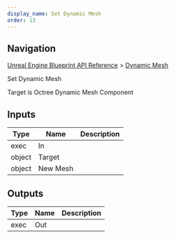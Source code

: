 ```yaml
---
display_name: Set Dynamic Mesh
order: 13
---
```

## Navigation

[Unreal Engine Blueprint API Reference](https://dev.epicgames.com/documentation/en-us/unreal-engine/BlueprintAPI) > [Dynamic Mesh](https://dev.epicgames.com/documentation/en-us/unreal-engine/BlueprintAPI/DynamicMesh)

Set Dynamic Mesh

Target is Octree Dynamic Mesh Component

## Inputs

| Type | Name | Description |
| --- | --- | --- |
| exec | In |  |
| object | Target |  |
| object | New Mesh |  |

## Outputs

| Type | Name | Description |
| --- | --- | --- |
| exec | Out |  |
